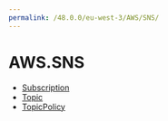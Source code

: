 ```yaml
---
permalink: /48.0.0/eu-west-3/AWS/SNS/
---
```


# AWS.SNS



* [Subscription](Subscription.md)
* [Topic](Topic.md)
* [TopicPolicy](TopicPolicy.md)